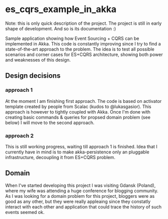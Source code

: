 # es_cqrs_example_in_akka

Note: this is only quick description of the project. The project is still in early shape of development. And so is its
documentation :)


Sample application showing how Event Sourcing + CQRS can be implemented in Akka. This code is constantly improving since
I try to find a state-of-the-art approach to the problem. The idea is to test all possible scenarios and corner cases for
ES+CQRS architecture, showing both power and weaknesses of this design.

## Design decisions

### approach 1

At the moment I am finishing first approach. The code is based on activator template created by people from Scalac
(kudos to @lukasgasior). This approach is however to tightly coupled with Akka. Once I'm done with creating basic commands &
 queries for propsed domain problem (see below) I will move to the second approach.

### approach 2

This is still working progress, waiting till approach 1 is finished. Idea that I currently have in mind is to
make akka-persistence only an pluggable infrastructure, decoupling it from ES+CQRS problem.

## Domain

When I've started developing this project I was visiting Gdansk (Poland), where my wife was attending a huge conference
for blogging community. As I was looking for a domain problem for this project, bloggers were as good as any other,
but they were really appleaing since they constatly interact with each other and application that could trace the history
of such events seemed ok.
